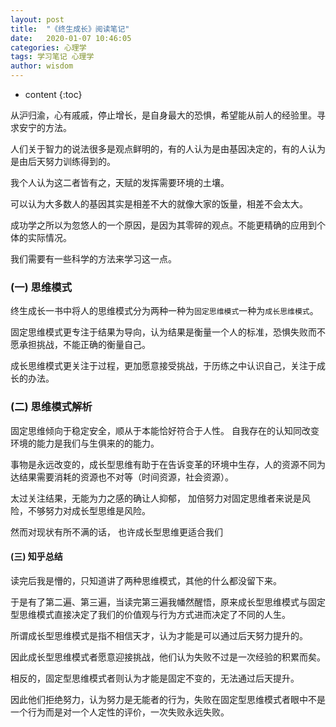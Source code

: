 ```yaml
---
layout: post
title:  "《终生成长》阅读笔记"
date:   2020-01-07 10:46:05
categories: 心理学
tags: 学习笔记 心理学
author: wisdom
---
```


* content
{:toc}

从沪归渝，心有戚戚，停止增长，是自身最大的恐惧，希望能从前人的经验里。寻求安宁的方法。

人们关于智力的说法很多是观点鲜明的，有的人认为是由基因决定的，有的人认为是由后天努力训练得到的。

我个人认为这二者皆有之，天赋的发挥需要环境的土壤。

可以认为大多数人的基因其实是相差不大的就像大家的饭量，相差不会太大。

成功学之所以为忽悠人的一个原因，是因为其零碎的观点。不能更精确的应用到个体的实际情况。

我们需要有一些科学的方法来学习这一点。




### (一) 思维模式

终生成长一书中将人的思维模式分为两种一种为`固定思维模式`一种为`成长思维模式`。

固定思维模式更专注于结果为导向，认为结果是衡量一个人的标准，恐惧失败而不愿承担挑战，不能正确的衡量自己。

成长思维模式更关注于过程，更加愿意接受挑战，于历练之中认识自己，关注于成长的办法。

### (二) 思维模式解析

固定思维倾向于稳定安全，顺从于本能恰好符合于人性。 自我存在的认知同改变环境的能力是我们与生俱来的的能力。

事物是永远改变的，成长型思维有助于在告诉变革的环境中生存，人的资源不同为达结果需要消耗的资源也不对等（时间资源，社会资源）。

太过关注结果，无能为力之感的确让人抑郁， 加倍努力对固定思维者来说是风险，不够努力对成长型思维是风险。

然而对现状有所不满的话， 也许成长型思维更适合我们



#### (三) 知乎总结

读完后我是懵的，只知道讲了两种思维模式，其他的什么都没留下来。

于是有了第二遍、第三遍，当读完第三遍我幡然醒悟，原来成长型思维模式与固定型思维模式直接决定了我们的价值观与行为方式进而决定了不同的人生。

所谓成长型思维模式是指不相信天才，认为才能是可以通过后天努力提升的。

因此成长型思维模式者愿意迎接挑战，他们认为失败不过是一次经验的积累而矣。

相反的，固定型思维模式者则认为才能是固定不变的，无法通过后天提升。

因此他们拒绝努力，认为努力是无能者的行为，失败在固定型思维模式者眼中不是一个行为而是对一个人定性的评价，一次失败永远失败。



